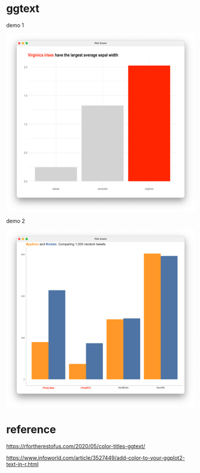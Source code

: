 # ggtext

demo 1

![alt text](https://github.com/wsamuelw/ggtext/blob/d930820bddbe969c3991bc19baacb52c57fe6f97/image/demo%201.png)

demo 2

![alt text](https://github.com/wsamuelw/ggtext/blob/d930820bddbe969c3991bc19baacb52c57fe6f97/image/demo%202.png)

# reference

https://rfortherestofus.com/2020/05/color-titles-ggtext/

https://www.infoworld.com/article/3527449/add-color-to-your-ggplot2-text-in-r.html


